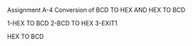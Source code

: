 Assignment A-4 Conversion of BCD TO HEX AND HEX TO BCD

1-HEX TO BCD 2-BCD TO HEX 3-EXIT1


HEX TO BCD
